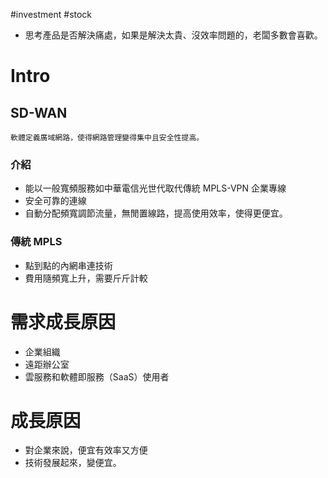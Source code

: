 #investment #stock

- 思考產品是否解決痛處，如果是解決太貴、沒效率問題的，老闆多數會喜歡。

# Intro
## SD-WAN
	軟體定義廣域網路，使得網路管理變得集中且安全性提高。

### 介紹
- 能以一般寬頻服務如中華電信光世代取代傳統 MPLS-VPN 企業專線
- 安全可靠的連線
- 自動分配頻寬調節流量，無閒置線路，提高使用效率，使得更便宜。

### 傳統 MPLS
- 點到點的內網串連技術
- 費用隨頻寬上升，需要斤斤計較

# 需求成長原因
- 企業組織
- 遠距辦公室
- 雲服務和軟體即服務（SaaS）使用者

# 成長原因
- 對企業來說，便宜有效率又方便
- 技術發展起來，變便宜。
